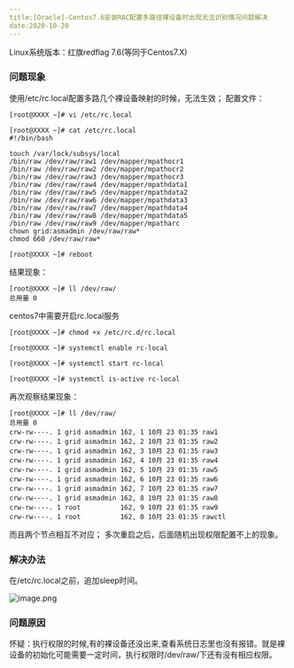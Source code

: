 ```yaml
---
title:[Oracle]-Centos7.6安装RAC配置多路径裸设备时出现无法识别情况问题解决
date:2020-10-20
---
```




Linux系统版本：红旗redflag 7.6(等同于Centos7.X)



### 问题现象

使用/etc/rc.local配置多路几个裸设备映射的时候，无法生效；
配置文件：

```
[root@XXXX ~]# vi /etc/rc.local

[root@XXXX ~]# cat /etc/rc.local
#!/bin/bash

touch /var/lock/subsys/local
/bin/raw /dev/raw/raw1 /dev/mapper/mpathocr1
/bin/raw /dev/raw/raw2 /dev/mapper/mpathocr2
/bin/raw /dev/raw/raw3 /dev/mapper/mpathocr3
/bin/raw /dev/raw/raw4 /dev/mapper/mpathdata1
/bin/raw /dev/raw/raw5 /dev/mapper/mpathdata2
/bin/raw /dev/raw/raw6 /dev/mapper/mpathdata3
/bin/raw /dev/raw/raw7 /dev/mapper/mpathdata4
/bin/raw /dev/raw/raw8 /dev/mapper/mpathdata5
/bin/raw /dev/raw/raw9 /dev/mapper/mpatharc
chown grid:asmadmin /dev/raw/raw*
chmod 660 /dev/raw/raw*

[root@XXXX ~]# reboot
```

结果现象：

```
[root@XXXX ~]# ll /dev/raw/
总用量 0
```

centos7中需要开启rc.local服务

```
[root@XXXX ~]# chmod +x /etc/rc.d/rc.local

[root@XXXX ~]# systemctl enable rc-local

[root@XXXX ~]# systemctl start rc-local

[root@XXXX ~]# systemctl is-active rc-local
```

再次观察结果现象：

```
[root@XXXX ~]# ll /dev/raw/
总用量 0
crw-rw----. 1 grid asmadmin 162, 1 10月 23 01:35 raw1
crw-rw----. 1 grid asmadmin 162, 2 10月 23 01:35 raw2
crw-rw----. 1 grid asmadmin 162, 3 10月 23 01:35 raw3
crw-rw----. 1 grid asmadmin 162, 4 10月 23 01:35 raw4
crw-rw----. 1 grid asmadmin 162, 5 10月 23 01:35 raw5
crw-rw----. 1 grid asmadmin 162, 6 10月 23 01:35 raw6
crw-rw----. 1 grid asmadmin 162, 7 10月 23 01:35 raw7
crw-rw----. 1 grid asmadmin 162, 8 10月 23 01:35 raw8
crw-rw----. 1 root          162, 9 10月 23 01:35 raw9
crw-rw----. 1 root          162, 0 10月 23 01:35 rawctl
```

而且两个节点相互不对应；
多次重启之后，后面随机出现权限配置不上的现象。



### 解决办法

在/etc/rc.local之前，追加sleep时间。

![image.png](http://cdn.lifemini.cn/dbblog/20201022/ae626f8ba2764529a39a960a82b2a554.png)



### 问题原因

怀疑：执行权限的时候,有的裸设备还没出来,查看系统日志里也没有报错。就是裸设备的初始化可能需要一定时间，执行权限时/dev/raw/下还有没有相应权限。
